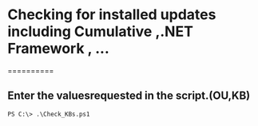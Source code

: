 # Checking for installed updates including Cumulative ,.NET Framework , ...
==========

Enter the values ​​requested in the script.(OU,KB)
----------------------------------------------------------
```
PS C:\> .\Check_KBs.ps1
```
